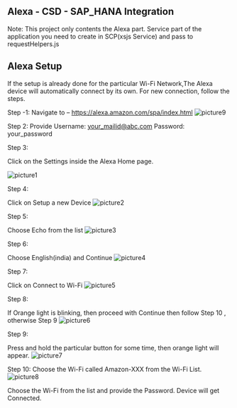 ## Alexa - CSD - SAP_HANA Integration
  
Note:  This project only contents the Alexa part. Service part of the application you need to create in SCP(xsjs Service) and pass to requestHelpers.js
  
  
## Alexa Setup

If the setup is already done for the particular Wi-Fi Network,The Alexa device will automatically connect by its own.
For new connection, follow the steps.

Step -1:
Navigate to – https://alexa.amazon.com/spa/index.html
![picture9](https://user-images.githubusercontent.com/18279724/60642918-03828080-9e4f-11e9-903f-fbef65a0fd91.png)

Step 2:
Provide Username: your_mailid@abc.com
	Password: your_password


Step 3:

Click on the Settings inside the Alexa Home page.


![picture1](https://user-images.githubusercontent.com/18279724/60642908-01b8bd00-9e4f-11e9-8804-bf0afba40ef1.png)


Step 4:

Click on Setup a new Device
![picture2](https://user-images.githubusercontent.com/18279724/60642909-01b8bd00-9e4f-11e9-8d1d-44df7c9ca41c.png)


Step 5:

Choose Echo from the list
![picture3](https://user-images.githubusercontent.com/18279724/60642911-01b8bd00-9e4f-11e9-91a7-84ed318532c8.png)


Step 6:

Choose English(india) and Continue
![picture4](https://user-images.githubusercontent.com/18279724/60642913-02515380-9e4f-11e9-83e3-3e6e3e493700.png)

Step 7:

Click on Connect to Wi-Fi
![picture5](https://user-images.githubusercontent.com/18279724/60642914-02515380-9e4f-11e9-90dc-4972d42492d9.png)

Step 8:

If Orange light is blinking, then proceed with Continue then follow Step 10 , otherwise Step 9
![picture6](https://user-images.githubusercontent.com/18279724/60642915-02e9ea00-9e4f-11e9-8062-8d932b1fa61a.png)

Step 9:

Press and hold the particular button for some time, then orange light will appear.
![picture7](https://user-images.githubusercontent.com/18279724/60642916-02e9ea00-9e4f-11e9-8056-f1e063d2d4aa.png)


Step 10:
Choose the Wi-Fi called Amazon-XXX from the Wi-Fi List.
![picture8](https://user-images.githubusercontent.com/18279724/60642917-02e9ea00-9e4f-11e9-8ca0-bdbf0761abeb.png)


Choose the Wi-Fi from the list and provide the Password. Device will get Connected.




